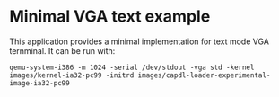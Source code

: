 <!--
     Copyright 2017, Data61, CSIRO (ABN 41 687 119 230)

     SPDX-License-Identifier: CC-BY-SA-4.0
-->

# Minimal VGA text example

This application provides a minimal implementation for text mode VGA ternminal. It can be run with:

```
qemu-system-i386 -m 1024 -serial /dev/stdout -vga std -kernel images/kernel-ia32-pc99 -initrd images/capdl-loader-experimental-image-ia32-pc99
```

